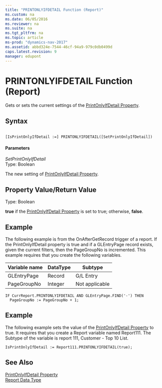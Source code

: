 ```yaml
---
title: "PRINTONLYIFDETAIL Function (Report)"
ms.custom: na
ms.date: 06/05/2016
ms.reviewer: na
ms.suite: na
ms.tgt_pltfrm: na
ms.topic: article
ms-prod: "dynamics-nav-2017"
ms.assetid: abbd324e-7544-46cf-94a9-979c0db0499d
caps.latest.revision: 9
manager: edupont
---
```

# PRINTONLYIFDETAIL Function (Report)
Gets or sets the current settings of the [PrintOnlyIfDetail Property](PrintOnlyIfDetail-Property.md).  
  
## Syntax  
  
```  
  
[IsPrintOnlyIfDetail :=] PRINTONLYIFDETAIL([SetPrintOnlyIfDetail])  
```  
  
#### Parameters  
 *SetPrintOnlyIfDetail*  
 Type: Boolean  
  
 The new setting of [PrintOnlyIfDetail Property](PrintOnlyIfDetail-Property.md).  
  
## Property Value\/Return Value  
 Type: Boolean  
  
 **true** if the [PrintOnlyIfDetail Property](PrintOnlyIfDetail-Property.md) is set to true; otherwise, **false**.  
  
## Example  
 The following example is from the OnAfterGetRecord trigger of a report. If the PrintOnlyIfDetail property is true and if a GLEntryPage record exists, given the current filters, then the PageGroupNo is incremented. This example requires that you create the following variables.  
  
|Variable name|DataType|Subtype|  
|-------------------|--------------|-------------|  
|GLEntryPage|Record|G\/L Entry|  
|PageGroupNo|Integer|Not applicable|  
  
```  
IF CurrReport.PRINTONLYIFDETAIL AND GLEntryPage.FIND('-') THEN  
  PageGroupNo := PageGroupNo + 1;  
```  
  
## Example  
 The following example sets the value of the [PrintOnlyIfDetail Property](PrintOnlyIfDetail-Property.md) to true. It requires that you create a Report variable named Report111. The Subtype of the variable is report 111, Customer \- Top 10 List.  
  
```  
IsPrintOnlyIfDetail := Report111.PRINTONLYIFDETAIL(true);  
```  
  
## See Also  
 [PrintOnlyIfDetail Property](PrintOnlyIfDetail-Property.md)   
 [Report Data Type](Report-Data-Type.md)